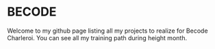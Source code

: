 # BECODE

Welcome to my github page listing all my projects to realize for Becode Charleroi.
You can see all my training path during height month.

